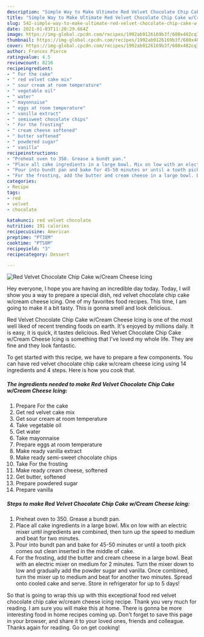 ```yaml
---
description: "Simple Way to Make Ultimate Red Velvet Chocolate Chip Cake w/Cream Cheese Icing"
title: "Simple Way to Make Ultimate Red Velvet Chocolate Chip Cake w/Cream Cheese Icing"
slug: 542-simple-way-to-make-ultimate-red-velvet-chocolate-chip-cake-w-cream-cheese-icing
date: 2021-01-03T11:20:29.664Z
image: https://img-global.cpcdn.com/recipes/1992ab9126169b3f/680x482cq70/red-velvet-chocolate-chip-cake-wcream-cheese-icing-recipe-main-photo.jpg
thumbnail: https://img-global.cpcdn.com/recipes/1992ab9126169b3f/680x482cq70/red-velvet-chocolate-chip-cake-wcream-cheese-icing-recipe-main-photo.jpg
cover: https://img-global.cpcdn.com/recipes/1992ab9126169b3f/680x482cq70/red-velvet-chocolate-chip-cake-wcream-cheese-icing-recipe-main-photo.jpg
author: Frances Pierce
ratingvalue: 4.5
reviewcount: 8216
recipeingredient:
- " For the cake"
- " red velvet cake mix"
- " sour cream at room temperature"
- " vegetable oil"
- " water"
- " mayonnaise"
- " eggs at room temperature"
- " vanilla extract"
- " semisweet chocolate chips"
- " For the frosting"
- " cream cheese softened"
- " butter softened"
- " powdered sugar"
- " vanilla"
recipeinstructions:
- "Preheat oven to 350. Grease a bundt pan."
- "Place all cake ingredients in a large bowl. Mix on low with an electric mixer until ingredients are combined, then turn up the speed to medium and beat for two minutes."
- "Pour into bundt pan and bake for 45-50 minutes or until a tooth pick comes out clean inserted in the middle of cake."
- "For the frosting, add the butter and cream cheese in a large bowl. Beat with an electric mixer on medium for 2 minutes. Turn the mixer down to low and gradually add the powder sugar and vanilla. Once combined, turn the mixer up to medium and beat for another two minutes. Spread onto cooled cake and serve. Store in refrigerator for up to 5 days!"
categories:
- Recipe
tags:
- red
- velvet
- chocolate

katakunci: red velvet chocolate 
nutrition: 191 calories
recipecuisine: American
preptime: "PT38M"
cooktime: "PT58M"
recipeyield: "3"
recipecategory: Dessert

---
```



![Red Velvet Chocolate Chip Cake w/Cream Cheese Icing](https://img-global.cpcdn.com/recipes/1992ab9126169b3f/680x482cq70/red-velvet-chocolate-chip-cake-wcream-cheese-icing-recipe-main-photo.jpg)

Hey everyone, I hope you are having an incredible day today. Today, I will show you a way to prepare a special dish, red velvet chocolate chip cake w/cream cheese icing. One of my favorites food recipes. This time, I am going to make it a bit tasty. This is gonna smell and look delicious.



Red Velvet Chocolate Chip Cake w/Cream Cheese Icing is one of the most well liked of recent trending foods on earth. It's enjoyed by millions daily. It is easy, it is quick, it tastes delicious. Red Velvet Chocolate Chip Cake w/Cream Cheese Icing is something that I've loved my whole life. They are fine and they look fantastic.


To get started with this recipe, we have to prepare a few components. You can have red velvet chocolate chip cake w/cream cheese icing using 14 ingredients and 4 steps. Here is how you cook that.

<!--inarticleads1-->

##### The ingredients needed to make Red Velvet Chocolate Chip Cake w/Cream Cheese Icing:

1. Prepare  For the cake
1. Get  red velvet cake mix
1. Get  sour cream at room temperature
1. Take  vegetable oil
1. Get  water
1. Take  mayonnaise
1. Prepare  eggs at room temperature
1. Make ready  vanilla extract
1. Make ready  semi-sweet chocolate chips
1. Take  For the frosting
1. Make ready  cream cheese, softened
1. Get  butter, softened
1. Prepare  powdered sugar
1. Prepare  vanilla




<!--inarticleads2-->

##### Steps to make Red Velvet Chocolate Chip Cake w/Cream Cheese Icing:

1. Preheat oven to 350. Grease a bundt pan.
1. Place all cake ingredients in a large bowl. Mix on low with an electric mixer until ingredients are combined, then turn up the speed to medium and beat for two minutes.
1. Pour into bundt pan and bake for 45-50 minutes or until a tooth pick comes out clean inserted in the middle of cake.
1. For the frosting, add the butter and cream cheese in a large bowl. Beat with an electric mixer on medium for 2 minutes. Turn the mixer down to low and gradually add the powder sugar and vanilla. Once combined, turn the mixer up to medium and beat for another two minutes. Spread onto cooled cake and serve. Store in refrigerator for up to 5 days!




So that is going to wrap this up with this exceptional food red velvet chocolate chip cake w/cream cheese icing recipe. Thank you very much for reading. I am sure you will make this at home. There is gonna be more interesting food in home recipes coming up. Don't forget to save this page in your browser, and share it to your loved ones, friends and colleague. Thanks again for reading. Go on get cooking!
